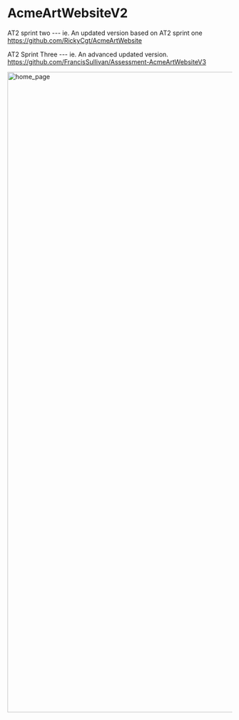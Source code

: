 # AcmeArtWebsiteV2
AT2 sprint two --- ie. An updated version based on AT2 sprint one https://github.com/RickyCgt/AcmeArtWebsite

AT2 Sprint Three --- ie. An advanced updated version. https://github.com/FrancisSullivan/Assessment-AcmeArtWebsiteV3

<img width="1436" alt="home_page" src="https://github.com/2022Dong/AcmeArtWebsiteV2/assets/99381522/ef329907-b1d6-4c95-89c5-85399bca257c">
